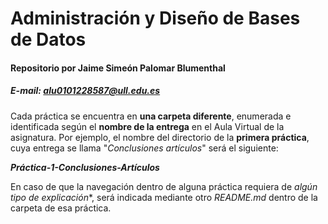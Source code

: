 # Administración y Diseño de Bases de Datos
#### Repositorio por Jaime Simeón Palomar Blumenthal
##### E-mail: alu0101228587@ull.edu.es

Cada práctica se encuentra en **una carpeta diferente**, enumerada e identificada según el **nombre de la entrega** en el Aula Virtual de la asignatura.
Por ejemplo, el nombre del directorio de la **primera práctica**, cuya entrega se llama "_Conclusiones artículos_" será el siguiente:

**_Práctica-1-Conclusiones-Artículos_**

En caso de que la navegación dentro de alguna práctica requiera de *algún tipo de explicación**, será indicada mediante otro _README.md_ dentro de la carpeta de esa práctica.
